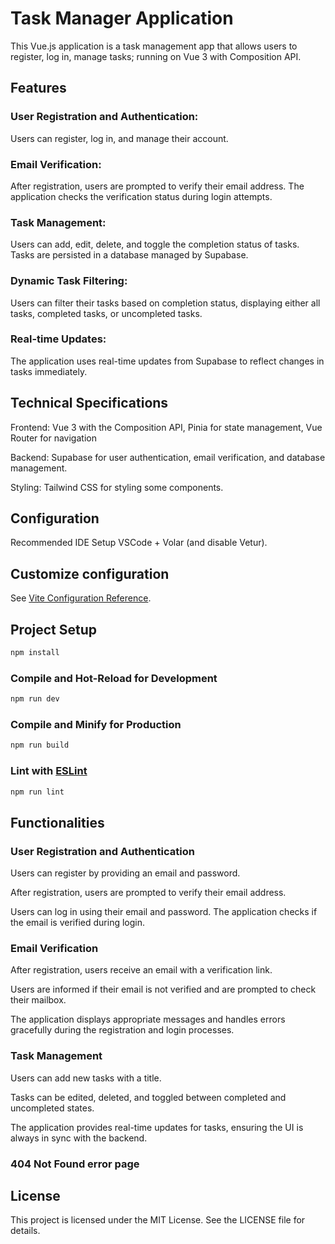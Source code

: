 # Task Manager Application

This Vue.js application is a task management app that allows users to register, log in, manage tasks; running on Vue 3 with Composition API.

## Features

### User Registration and Authentication:

Users can register, log in, and manage their account.

### Email Verification:

After registration, users are prompted to verify their email address. The application checks the verification status during login attempts.

### Task Management:

Users can add, edit, delete, and toggle the completion status of tasks. Tasks are persisted in a database managed by Supabase.

### Dynamic Task Filtering:

Users can filter their tasks based on completion status, displaying either all tasks, completed tasks, or uncompleted tasks.

### Real-time Updates:

The application uses real-time updates from Supabase to reflect changes in tasks immediately.

## Technical Specifications

Frontend:
Vue 3 with the Composition API,
Pinia for state management,
Vue Router for navigation

Backend:
Supabase for user authentication, email verification, and database management.

Styling:
Tailwind CSS for styling some components.

## Configuration

Recommended IDE Setup
VSCode + Volar (and disable Vetur).

## Customize configuration

See [Vite Configuration Reference](https://vitejs.dev/config/).

## Project Setup

```sh
npm install
```

### Compile and Hot-Reload for Development

```sh
npm run dev
```

### Compile and Minify for Production

```sh
npm run build
```

### Lint with [ESLint](https://eslint.org/)

```sh
npm run lint
```

## Functionalities

### User Registration and Authentication

Users can register by providing an email and password.

After registration, users are prompted to verify their email address.

Users can log in using their email and password. The application checks if the email is verified during login.

### Email Verification

After registration, users receive an email with a verification link.

Users are informed if their email is not verified and are prompted to check their mailbox.

The application displays appropriate messages and handles errors gracefully during the registration and login processes.

### Task Management

Users can add new tasks with a title.

Tasks can be edited, deleted, and toggled between completed and uncompleted states.

The application provides real-time updates for tasks, ensuring the UI is always in sync with the backend.

### 404 Not Found error page

## License

This project is licensed under the MIT License.
See the LICENSE file for details.
